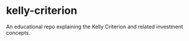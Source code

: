 # kelly-criterion
An educational repo explaining the Kelly Criterion and related investment concepts.
